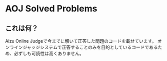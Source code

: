 # AOJ Solved Problems
## これは何？
Aizu Online Judgeで今までに解いて正答した問題のコードを載せています。
オンラインジャッジシステムで正答することのみを目的としているコードであるため、必ずしも可読性は高くありません。
